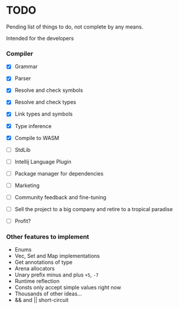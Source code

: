 # TODO

Pending list of things to do, not complete by any means.

Intended for the developers

### Compiler

- [x] Grammar
- [x] Parser
- [x] Resolve and check symbols
- [x] Resolve and check types
- [x] Link types and symbols
- [x] Type inference
- [x] Compile to WASM
- [ ] StdLib
- [ ] Intellij Language Plugin
- [ ] Package manager for dependencies
- [ ] Marketing
- [ ] Community feedback and fine-tuning
- [ ] Sell the project to a big company and retire to a tropical paradise
- [ ] Profit?


### Other features to implement
- Enums
- Vec, Set and Map implementations
- Get annotations of type
- Arena allocators
- Unary prefix minus and plus `+5`, `-7`
- Runtime reflection
- Consts only accept simple values right now
- Thousands of other ideas...
- && and || short-circuit